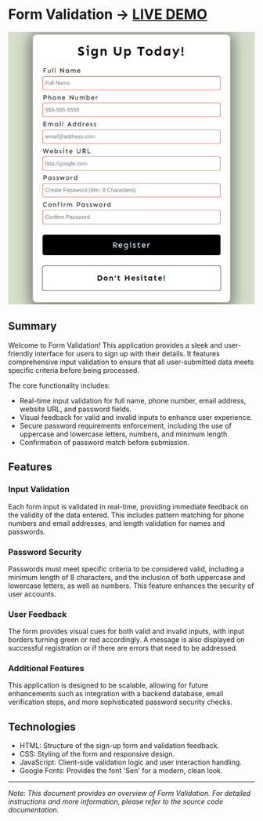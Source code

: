 # Form Validation -> [LIVE DEMO](https://shcoobz.github.io/form-validation/)

![Project Image](img/form-validation.png)

## Summary

Welcome to Form Validation! This application provides a sleek and user-friendly interface for users to sign up with their details. It features comprehensive input validation to ensure that all user-submitted data meets specific criteria before being processed.

The core functionality includes:

- Real-time input validation for full name, phone number, email address, website URL, and password fields.
- Visual feedback for valid and invalid inputs to enhance user experience.
- Secure password requirements enforcement, including the use of uppercase and lowercase letters, numbers, and minimum length.
- Confirmation of password match before submission.

## Features

### Input Validation

Each form input is validated in real-time, providing immediate feedback on the validity of the data entered. This includes pattern matching for phone numbers and email addresses, and length validation for names and passwords.

### Password Security

Passwords must meet specific criteria to be considered valid, including a minimum length of 8 characters, and the inclusion of both uppercase and lowercase letters, as well as numbers. This feature enhances the security of user accounts.

### User Feedback

The form provides visual cues for both valid and invalid inputs, with input borders turning green or red accordingly. A message is also displayed on successful registration or if there are errors that need to be addressed.

### Additional Features

This application is designed to be scalable, allowing for future enhancements such as integration with a backend database, email verification steps, and more sophisticated password security checks.

## Technologies

- HTML: Structure of the sign-up form and validation feedback.
- CSS: Styling of the form and responsive design.
- JavaScript: Client-side validation logic and user interaction handling.
- Google Fonts: Provides the font 'Sen' for a modern, clean look.

---

_Note: This document provides an overview of Form Validation. For detailed instructions and more information, please refer to the source code documentation._
